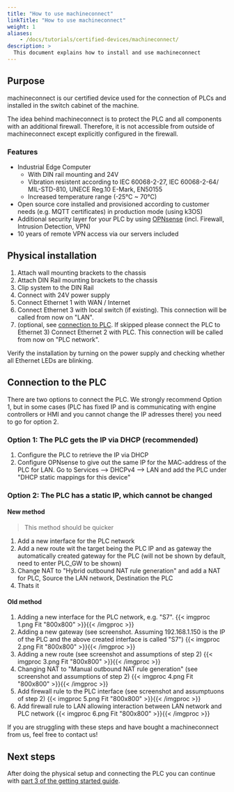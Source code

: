```yaml
---
title: "How to use machineconnect"
linkTitle: "How to use machineconnect"
weight: 1
aliases:
    - /docs/tutorials/certified-devices/machineconnect/
description: >
  This document explains how to install and use machineconnect
---
```


## Purpose

machineconnect is our certified device used for the connection of PLCs and installed in the switch cabinet of the machine. 

The idea behind machineconnect is to protect the PLC and all components with an additional firewall. Therefore, it is not accessible from outside of machineconnect except explicitly configured in the firewall. 

### Features

- Industrial Edge Computer 
    - With DIN rail mounting and 24V
    - Vibration resistent according to IEC 60068-2-27, IEC 60068-2-64/ MIL-STD-810, UNECE Reg.10 E-Mark, EN50155
    - Increased temperature range (-25°C ~ 70°C)
- Open source core installed and provisioned according to customer needs (e.g. MQTT certificates) in production mode (using k3OS)
- Additional security layer for your PLC by using [OPNsense](https://opnsense.org/) (incl. Firewall, Intrusion Detection, VPN)
- 10 years of remote VPN access via our servers included

## Physical installation

1. Attach wall mounting brackets to the chassis
2. Attach DIN Rail mounting brackets to the chassis
3. Clip system to the DIN Rail
4. Connect with 24V power supply
5. Connect Ethernet 1 with WAN / Internet
6. Connect Ethernet 3 with local switch (if existing). This connection will be called from now on "LAN".
7. (optional, see [connection to PLC](#connection-to-the-plc). If skipped please connect the PLC to Ethernet 3) Connect Ethernet 2 with PLC. This connection will be called from now on "PLC network". 

Verify the installation by turning on the power supply and checking whether all Ethernet LEDs are blinking.

## Connection to the PLC

There are two options to connect the PLC. We strongly recommend Option 1, but in some cases (PLC has fixed IP and is communicating with engine controllers or HMI and you cannot change the IP adresses there) you need to go for option 2.

### Option 1: The PLC gets the IP via DHCP (recommended)

1. Configure the PLC to retrieve the IP via DHCP
2. Configure OPNsense to give out the same IP for the MAC-address of the PLC for LAN. Go to Services --> DHCPv4 --> LAN  and add the PLC under "DHCP static mappings for this device" 

### Option 2: The PLC has a static IP, which cannot be changed

#### New method

> This method should be quicker

1. Add a new interface for the PLC network
2. Add a new route wit the target being the PLC IP and as gateway the automatically created gateway for the PLC (will not be shown by default, need to enter PLC_GW to be shown)
3. Change NAT to "Hybrid outbound NAT rule generation" and add a NAT for PLC, Source the LAN network, Destination the PLC
4. Thats it

#### Old method

1. Adding a new interface for the PLC network, e.g. "S7". {{< imgproc 1.png Fit "800x800" >}}{{< /imgproc >}}
2. Adding a new gateway (see screenshot. Assuming 192.168.1.150 is the IP of the PLC and the above created interface is called "S7") {{< imgproc 2.png Fit "800x800" >}}{{< /imgproc >}}
3. Adding a new route (see screenshot and assumptions of step 2) {{< imgproc 3.png Fit "800x800" >}}{{< /imgproc >}}
4. Changing NAT to "Manual outbound NAT rule generation" (see screenshot and assumptions of step 2) {{< imgproc 4.png Fit "800x800" >}}{{< /imgproc >}}
5. Add firewall rule to the PLC interface (see screenshot and assumptuons of step 2) {{< imgproc 5.png Fit "800x800" >}}{{< /imgproc >}}
6. Add firewall rule to LAN allowing interaction between LAN network and PLC network {{< imgproc 6.png Fit "800x800" >}}{{< /imgproc >}}

If you are struggling with these steps and have bought a machineconnect from us, feel free to contact us!

## Next steps

After doing the physical setup and connecting the PLC you can continue with [part 3 of the getting started guide](/docs/getting-started/connecting-machines-creating-dashboards).

